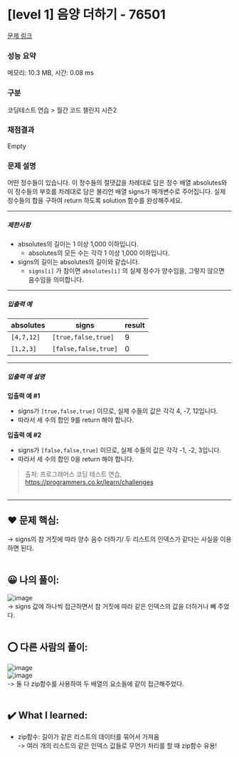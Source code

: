 # [level 1] 음양 더하기 - 76501 

[문제 링크](https://school.programmers.co.kr/learn/courses/30/lessons/76501) 

### 성능 요약

메모리: 10.3 MB, 시간: 0.08 ms

### 구분

코딩테스트 연습 > 월간 코드 챌린지 시즌2

### 채점결과

Empty

### 문제 설명

<p>어떤 정수들이 있습니다. 이 정수들의 절댓값을 차례대로 담은 정수 배열 absolutes와 이 정수들의 부호를 차례대로 담은 불리언 배열 signs가 매개변수로 주어집니다. 실제 정수들의 합을 구하여 return 하도록 solution 함수를 완성해주세요.</p>

<hr>

<h5>제한사항</h5>

<ul>
<li>absolutes의 길이는 1 이상 1,000 이하입니다.

<ul>
<li>absolutes의 모든 수는 각각 1 이상 1,000 이하입니다.</li>
</ul></li>
<li>signs의 길이는 absolutes의 길이와 같습니다.

<ul>
<li><code>signs[i]</code> 가 참이면 <code>absolutes[i]</code> 의 실제 정수가 양수임을, 그렇지 않으면 음수임을 의미합니다.</li>
</ul></li>
</ul>

<hr>

<h5>입출력 예</h5>
<table class="table">
        <thead><tr>
<th>absolutes</th>
<th>signs</th>
<th>result</th>
</tr>
</thead>
        <tbody><tr>
<td><code>[4,7,12]</code></td>
<td><code>[true,false,true]</code></td>
<td>9</td>
</tr>
<tr>
<td><code>[1,2,3]</code></td>
<td><code>[false,false,true]</code></td>
<td>0</td>
</tr>
</tbody>
      </table>
<hr>

<h5>입출력 예 설명</h5>

<p><strong>입출력 예 #1</strong></p>

<ul>
<li>signs가 <code>[true,false,true]</code> 이므로, 실제 수들의 값은 각각 4, -7, 12입니다.</li>
<li>따라서 세 수의 합인 9를 return 해야 합니다.</li>
</ul>

<p><strong>입출력 예 #2</strong></p>

<ul>
<li>signs가 <code>[false,false,true]</code> 이므로, 실제 수들의 값은 각각 -1, -2, 3입니다.</li>
<li>따라서 세 수의 합인 0을 return 해야 합니다.</li>
</ul>


> 출처: 프로그래머스 코딩 테스트 연습, https://programmers.co.kr/learn/challenges   <br><br>


<hr>

## ❤️ 문제 핵심: <br>
-> signs의 참 거짓에 따라 양수 음수 더하기/ 두 리스트의 인덱스가 같다는 사실을 이용하면 된다. <br><br>

## 😀 나의 풀이: <br>
![image](https://github.com/An-jisu/Algorithm/assets/70849122/e15352c6-422f-49ce-ac19-e7d3687e37b3) <br>
-> signs 값에 하나씩 접근하면서 참 거짓에 따라 같은 인덱스의 값을 더하거나 빼 주었다.<br><br>

## ⭕ 다른 사람의 풀이: <br>
![image](https://github.com/An-jisu/Algorithm/assets/70849122/63907d45-acab-4852-a1dd-3d0e99386f5d) <br>
![image](https://github.com/An-jisu/Algorithm/assets/70849122/9f000027-5736-41d7-9b06-0e594a3e60c5) <br>
-> 둘 다 zip함수를 사용하여 두 배열의 요소들에 같이 접근해주었다. <br><br>

## ✔️ What I learned: <br> 
- zip함수: 길이가 같은 리스트의 데이터를 묶어서 가져옴<br>
-> 여러 개의 리스트의 같은 인덱스 값들로 무언가 처리를 할 때 zip함수 유용!<br><br>
